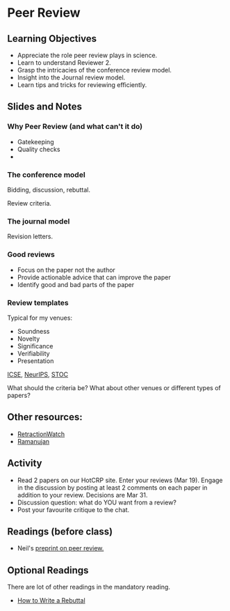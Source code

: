 # Peer Review

## Learning Objectives

* Appreciate the role peer review plays in science. 
* Learn to understand Reviewer 2.
* Grasp the intricacies of the conference review model.
* Insight into the Journal review model.
* Learn tips and tricks for reviewing efficiently.

## Slides and Notes

### Why Peer Review (and what can't it do)

* Gatekeeping
* Quality checks
* 

### The conference model

Bidding, discussion, rebuttal. 

Review criteria.

### The journal model

Revision letters. 

### Good reviews

* Focus on the paper not the author
* Provide actionable advice that can improve the paper
* Identify good and bad parts of the paper

### Review templates

Typical for my venues:

- Soundness
- Novelty
- Significance
- Verifiability
- Presentation

[ICSE](https://2020.icse-conferences.org/track/icse-2020-papers?#Call-for-Papers), [NeurIPS](https://nips.cc/Conferences/2020/CallForPapers), [STOC](http://acm-stoc.org/stoc2020/STOC-2020-cfp.pdf)

What should the criteria be? What about other venues or different types of papers?

## Other resources:

* [RetractionWatch](https://retractionwatch.com)
* [Ramanujan](https://en.wikipedia.org/wiki/Srinivasa_Ramanujan#Mathematicians'_views_of_Ramanujan)

## Activity

* Read 2 papers on our HotCRP site. Enter your reviews (Mar 19). Engage in the discussion by posting at least 2 comments on each paper in addition to your review. Decisions are Mar 31.
* Discussion question: what do YOU want from a review? 
* Post your favourite critique to the chat.

## Readings (before class)

* Neil's [preprint on peer review.](https://arxiv.org/abs/2009.01209) 

## Optional Readings

There are lot of other readings in the mandatory reading. 

- [How to Write a Rebuttal](https://andreas-zeller.info/2012/10/01/patterns-for-writing-good-rebuttals.html)